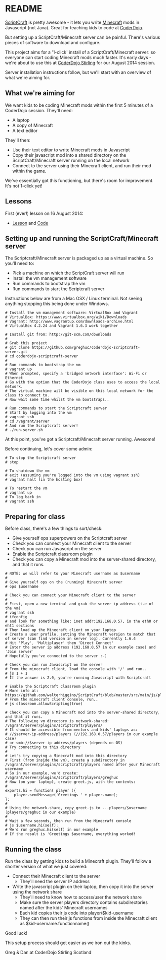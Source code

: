 # README

[ScriptCraft](https://github.com/walterhiggins/ScriptCraft) is pretty awesome - it lets you write [Minecraft](https://minecraft.net) mods in Javascript (not Java). Great for teaching kids to code at [CoderDojo](http://coderdojo.com).


But setting up a ScriptCraft/Minecraft server can be painful. There's various pieces of software to download and configure.

This project aims for a '1-click' install of a ScriptCraft/Minecraft server: so everyone can start coding Minecraft mods much faster. It's early days - we're about to use this at [CoderDojo Stirling](http://coderdojoscotland.com/clubs/stirling) for our August 2014 session.

Server installation instructions follow, but we'll start with an overview of what we're aiming for.


## What we're aiming for

We want kids to be coding Minecraft mods within the first 5 minutes of a CoderDojo session. They'll need:

* A laptop
* A copy of Minecraft
* A text editor

They'll then:

* Use their text editor to write Minecraft mods in Javascript
* Copy their javascript mod into a shared directory on the ScriptCraft/Minecraft server running on the local network
* Connect to the server using their Minecraft client, and run their mod within the game.

We've essentially got this functioning, but there's room for improvement. It's not 1-click yet!

## Lessons

First (ever!) lesson on 16 August 2014:
* [Lesson]() and [Code]()

## Setting up and running the ScriptCraft/Minecraft server

The Scriptcraft/Minecraft server is packaged up as a virtual machine. So you'll need to:

* Pick a machine on which the ScriptCraft server will run
* Install the vm management software
* Run commands to bootstrap the vm
* Run commands to start the Scriptcraft server

Instructions below are from a Mac OSX / Linux terminal. Not seeing anything stopping this being done under Windows.

```
# Install the vm management software: VirtualBox and Vagrant
# VirtualBox: https://www.virtualbox.org/wiki/Downloads
# Vagrant: http://www.vagrantup.com/downloads-archive.html
# VirtualBox 4.2.24 and Vagrant 1.6.3 work together

# Install git from: http://git-scm.com/downloads
#
# Grab this project
# git clone https://github.com/greghuc/coderdojo-scriptcraft-server.git
# cd coderdojo-scriptcraft-server
#
# Run commands to bootstrap the vm
# vagrant up
# When prompted, specify a 'bridged network interface': Wi-Fi or Ethernet
# Go with the option that the CoderDojo class uses to access the local network.
# The virtual machine will be visible on this local network for the class to connect to.
# Now wait some time whilst the vm bootstraps..

# Run commands to start the Scriptcraft server
# Start by logging into the vm
# vagrant ssh
# cd /vagrant/server
# And run the Scriptcraft server!
# ./run-server.sh
```

At this point, you've got a Scriptcraft/Minecraft server running. Awesome!

Before continuing, let's cover some admin:

```
# To stop the Scriptcraft server
# stop

# To shutdown the vm
# exit (assuming you're logged into the vm using vagrant ssh)
# vagrant halt (in the hosting box)

# To restart the vm
# vagrant up
# To log back in
# vagrant ssh
```

## Preparing for class

Before class, there's a few things to sort/check:

* Give yourself ops superpowers on the Scriptcraft server
* Check you can connect your Minecraft client to the server
* Check you can run Javascript on the server
* Enable the Scriptcraft classroom plugin
* Check you can copy a Minecraft mod into the server-shared directory, and that it runs.

```
# NOTE: we will refer to your Minecraft username as $username
# 
# Give yourself ops on the (running) Minecraft server
# ops $username

# Check you can connect your Minecraft client to the server
#
# First, open a new terminal and grab the server ip address (i.e of the vm)
# vagrant ssh
# ifconfig
# and look for something like: inet addr:192.168.0.57, in the eth0 or eht1 sections
# Then load up the Minecraft client on your laptop
# Create a user profile, setting the Minecraft version to match that of server (can find version in server log). Currently 1.6.4
# Hit 'Play', 'Multiplayer' then 'Direct Connect' 
# Enter the server ip address (192.168.0.57 in our example case) and 'Join server'
# Hopefully you've connected to the server :-)

# Check you can run Javascript on the server
# From the minecraft client, load the console with '/' and run..
# js 1 + 1
# If the answer is 2.0, you're running Javascript with Scriptcraft

# Enable the Scriptcraft classroom plugin
# More info at: https://github.com/walterhiggins/ScriptCraft/blob/master/src/main/js/plugins/classroom/classroom.js
# From the minecraft client console, run..
# js classroom.allowScripting(true)

# Check you can copy a Minecraft mod into the server-shared directory, and that it runs.
# The following vm directory is network-shared: /vagrant/server/plugins/scriptcraft/players/
# It should be accessible from mentors and kids' laptops as:
# //$server-ip-address/players (//192.168.0.57/players in our example case)
# or smb://$server-ip-address/players (depends on OS)
# Try connecting to this directory
# 
# Let's try copying a Minecraft mod into this directory
# First (from inside the vm), create a subdirectory in /vagrant/server/plugins/scriptcraft/players named after your Minecraft username
# So in our example, we'd create: /vagrant/server/plugins/scriptcraft/players/greghuc
# Now (on your laptop), create greet.js, with the contents:
#
exports.hi = function( player ){
    player.sendMessage('Greetings ' + player.name);
};
#
# Using the network-share, copy greet.js to ...players/$username (players/greghuc in our example)
#
# Wait a few seconds, then run from the Minecraft console
# js $username.hi(self);
# We'd run greghuc.hi(self) in our example
# If the result is 'Greetings $username, everything worked!
```

## Running the class
Run the class by getting kids to build a Minecraft plugin.
They'll follow a shorter version of what we just covered:

* Connect their Minecraft client to the server 
    * They'll need the server IP address
* Write the javascript plugin on their laptop, then copy it into the server using the network share
    * They'll need to know how to access/user the network share
    * Make sure the server players directory contains subdirectories named after the kids' Minecraft usernames
    * Each kid copies their js code into player/$kid-username
    * They can then run their js functions from inside the Minecraft client as $kid-username.functionname()

Good luck!

This setup process should get easier as we iron out the kinks.

Greg & Dan at CoderDojo Stirling Scotland